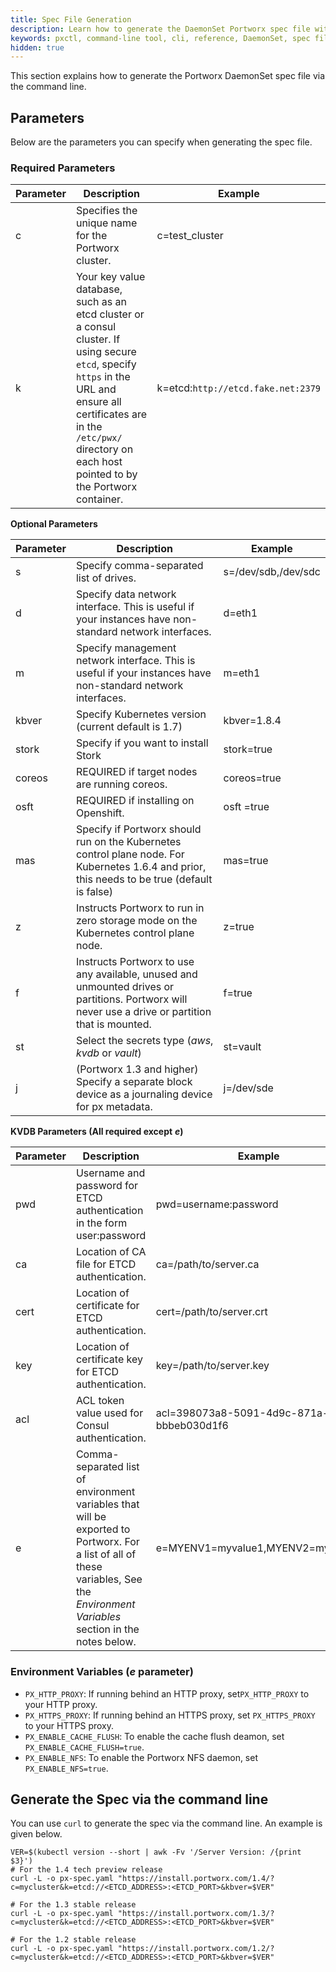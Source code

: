 ```yaml
---
title: Spec File Generation
description: Learn how to generate the DaemonSet Portworx spec file with the CLI.
keywords: pxctl, command-line tool, cli, reference, DaemonSet, spec file
hidden: true
---
```


This section explains how to generate the Portworx DaemonSet spec file via the command line.

## Parameters

Below are the parameters you can specify when generating the spec file.

### **Required Parameters**

| Parameter | **Description** | **Example** |
| --- | --- | --- |
| c | Specifies the unique name for the Portworx cluster. | c=test\_cluster |
| k | Your key value database, such as an etcd cluster or a consul cluster.  If using secure `etcd`, specify `https` in the URL and ensure all certificates are in the `/etc/pwx/` directory on each host pointed to by the Portworx container. | k=etcd:`http://etcd.fake.net:2379`|

**Optional Parameters**

| Parameter | **Description** | **Example** |
| --- | --- | --- |
| s | Specify comma-separated list of drives. | s=/dev/sdb,/dev/sdc |
| d | Specify data network interface. This is useful if your instances have non-standard network interfaces. | d=eth1 |
| m | Specify management network interface. This is useful if your instances have non-standard network interfaces. | m=eth1 |
| kbver | Specify Kubernetes version (current default is 1.7) | kbver=1.8.4 |
| stork | Specify if you want to install Stork | stork=true |
| coreos | REQUIRED if target nodes are running coreos. | coreos=true |
| osft | REQUIRED if installing on Openshift. | osft =true |
| mas | Specify if Portworx should run on the Kubernetes control plane node. For Kubernetes 1.6.4 and prior, this needs to be true (default is false) | mas=true |
| z | Instructs Portworx to run in zero storage mode on the Kubernetes control plane node. | z=true |
| f | Instructs Portworx to use any available, unused and unmounted drives or partitions. Portworx will never use a drive or partition that is mounted. | f=true |
| st | Select the secrets type (_aws_, _kvdb_ or _vault_) | st=vault |
| j | (Portworx 1.3 and higher) Specify a separate block device as a journaling device for px metadata. | j=/dev/sde |

**KVDB Parameters \(All required except** _**e**_**\)**

| Parameter | **Description** | **Example** |
| --- | --- | --- |
| pwd | Username and password for ETCD authentication in the form user:password | pwd=username:password |
| ca | Location of CA file for ETCD authentication. | ca=/path/to/server.ca |
| cert | Location of certificate for ETCD authentication. | cert=/path/to/server.crt |
| key | Location of certificate key for ETCD authentication. | key=/path/to/server.key |
| acl | ACL token value used for Consul authentication. | acl=398073a8-5091-4d9c-871a-bbbeb030d1f6 |
| e | Comma-separated list of environment variables that will be exported to Portworx. For a list of all of these variables, See the _Environment Variables_ section in the notes below. | e=MYENV1=myvalue1,MYENV2=myvalue2 |

### Environment Variables \(_e_ parameter\)

* `PX_HTTP_PROXY`: If running behind an HTTP proxy, set`PX_HTTP_PROXY` to your HTTP proxy.
* `PX_HTTPS_PROXY`: If running behind an HTTPS proxy, set `PX_HTTPS_PROXY` to your HTTPS proxy.
* `PX_ENABLE_CACHE_FLUSH`: To enable the cache flush deamon, set `PX_ENABLE_CACHE_FLUSH=true`.
* `PX_ENABLE_NFS`: To enable the Portworx NFS daemon, set `PX_ENABLE_NFS=true`.

## Generate the Spec via the command line

You can use `curl` to generate the spec via the command line. An example is given below.

```text
VER=$(kubectl version --short | awk -Fv '/Server Version: /{print $3}')
# For the 1.4 tech preview release
curl -L -o px-spec.yaml "https://install.portworx.com/1.4/?c=mycluster&k=etcd://<ETCD_ADDRESS>:<ETCD_PORT>&kbver=$VER"

# For the 1.3 stable release
curl -L -o px-spec.yaml "https://install.portworx.com/1.3/?c=mycluster&k=etcd://<ETCD_ADDRESS>:<ETCD_PORT>&kbver=$VER"

# For the 1.2 stable release
curl -L -o px-spec.yaml "https://install.portworx.com/1.2/?c=mycluster&k=etcd://<ETCD_ADDRESS>:<ETCD_PORT>&kbver=$VER"
```
